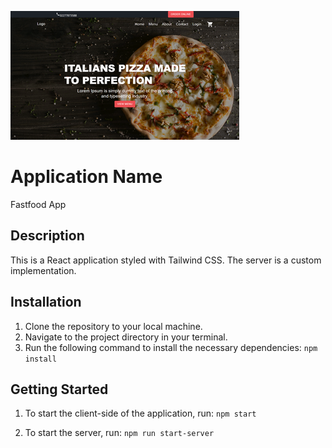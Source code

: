 ![fastFood image](./src/img/fastfood.png)

# Application Name

Fastfood App

## Description

This is a React application styled with Tailwind CSS. The server is a custom implementation.

## Installation

1. Clone the repository to your local machine.
2. Navigate to the project directory in your terminal.
3. Run the following command to install the necessary dependencies: `npm install`

## Getting Started

1. To start the client-side of the application, run:
   `npm start`

2. To start the server, run: `npm run start-server`

